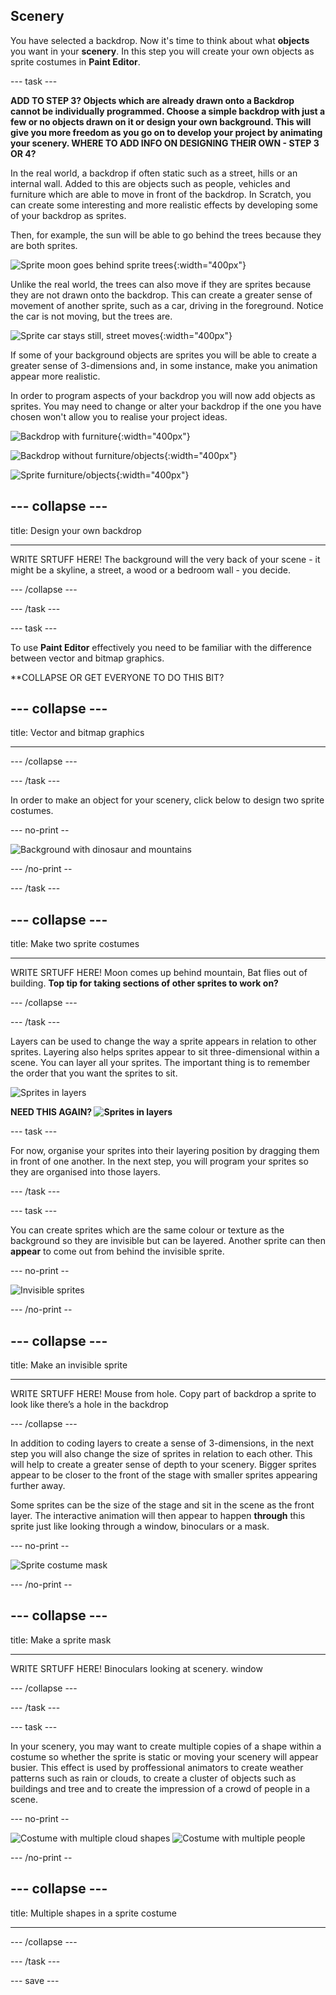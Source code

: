 ## Scenery

You have selected a backdrop. Now it's time to think about what **objects** you want in your **scenery**. In this step you will create your own objects as sprite costumes in **Paint Editor**.

--- task ---

**ADD TO STEP 3? Objects which are already drawn onto a Backdrop cannot be individually programmed. Choose a simple backdrop with just a few or no objects drawn on it or design your own background. This will give you more freedom as you go on to develop your project by animating your scenery. WHERE TO ADD INFO ON DESIGNING THEIR OWN - STEP 3 OR 4?**

In the real world, a backdrop if often static such as a street, hills or an internal wall. Added to this are objects such as people, vehicles and furniture which are able to move in front of the backdrop. In Scratch, you can create some interesting and more realistic effects by developing some of your backdrop as sprites. 

Then, for example, the sun will be able to go behind the trees because they are both sprites.

![Sprite moon goes behind sprite trees](images/challenge2-two-sprites1.gif){:width="400px"}

Unlike the real world, the trees can also move if they are sprites because they are not drawn onto the backdrop. This can create a greater sense of movement of another sprite, such as a car, driving in the foreground. Notice the car is not moving, but the trees are.

![Sprite car stays still, street moves](images/challenge2-two-sprites2.gif){:width="400px"}

If some of your background objects are sprites you will be able to create a greater sense of 3-dimensions and, in some instance, make you animation appear more realistic.

In order to program aspects of your backdrop you will now add objects as sprites. You may need to change or alter your backdrop if the one you have chosen won't allow you to realise your project ideas.

![Backdrop with furniture](images/challenge2-backdrop-bedroom.png){:width="400px"}

![Backdrop without furniture/objects](images/challenge2-backdrop-no-objects.png){:width="400px"}

![Sprite furniture/objects](images/challenge2-objects.png){:width="400px"}


--- collapse ---
---

title: Design your own backdrop

---

WRITE SRTUFF HERE! The background will the very back of your scene - it might be a skyline, a street, a wood or a bedroom wall - you decide. 

--- /collapse ---

--- /task ---

--- task ---

To use **Paint Editor** effectively you need to be familiar with the difference between vector and bitmap graphics.

**COLLAPSE OR GET EVERYONE TO DO THIS BIT?

--- collapse ---
---

title: Vector and bitmap graphics

---

--- /collapse ---

--- /task ---

In order to make an object for your scenery, click below to design two sprite costumes.

--- no-print --

![Background with dinosaur and mountains](images/challenge2-dinosaur-left-right.gif)

--- /no-print --

--- /task ---

--- collapse ---
---

title: Make two sprite costumes

---

WRITE SRTUFF HERE! Moon comes up behind mountain, Bat flies out of building. **Top tip for taking sections of other sprites to work on?**

--- /collapse ---

--- /task ---

Layers can be used to change the way a sprite appears in relation to other sprites. Layering also helps sprites appear to sit three-dimensional within a scene. You can layer all your sprites. The important thing is to remember the order that you want the sprites to sit.

![Sprites in layers](images/challenge2-sprite-layers.png)

**NEED THIS AGAIN? 
![Sprites in layers](images/challenge2-sprite-layers.gif)**

--- task ---

For now, organise your sprites into their layering position by dragging them in front of one another. In the next step, you will program your sprites so they are organised into those layers.

--- /task ---

--- task ---

You can create sprites which are the same colour or texture as the background so they are invisible but can be layered. Another sprite can then **appear** to come out from behind the invisible sprite.

--- no-print --

![Invisible sprites](images/challenge2-sprite-invisible.gif)

--- /no-print --

--- collapse ---
---

title: Make an invisible sprite

---

WRITE SRTUFF HERE! Mouse from hole. Copy part of backdrop a sprite to look like there’s a hole in the backdrop

--- /collapse ---

In addition to coding layers to create a sense of 3-dimensions, in the next step you will also change the size of sprites in relation to each other. This will help to create a greater sense of depth to your scenery. Bigger sprites appear to be closer to the front of the stage with smaller sprites appearing further away.

Some sprites can be the size of the stage and sit in the scene as the front layer. The interactive animation will then appear to happen **through** this sprite just like looking through a window, binoculars or a mask.

--- no-print --

![Sprite costume mask](images/challenge2-sprite-costume-mask.gif)

--- /no-print --

--- collapse ---
---

title: Make a sprite mask

---

WRITE SRTUFF HERE! Binoculars looking at scenery. window

--- /collapse ---

--- /task ---

--- task ---

In your scenery, you may want to create multiple copies of a shape within a costume so whether the sprite is static or moving your scenery will appear busier. This effect is used by proffessional animators to create weather patterns such as rain or clouds, to create a cluster of objects such as buildings and tree and to create the impression of a crowd of people in a scene.

--- no-print --

![Costume with multiple cloud shapes](images/challenge2-sprite-costume-multiples.gif)
![Costume with multiple people](images/challenge2-sprite-costume-multiples.gif)

--- /no-print --

--- collapse ---
---

title: Multiple shapes in a sprite costume

---

--- /collapse ---

--- /task ---

--- save ---

